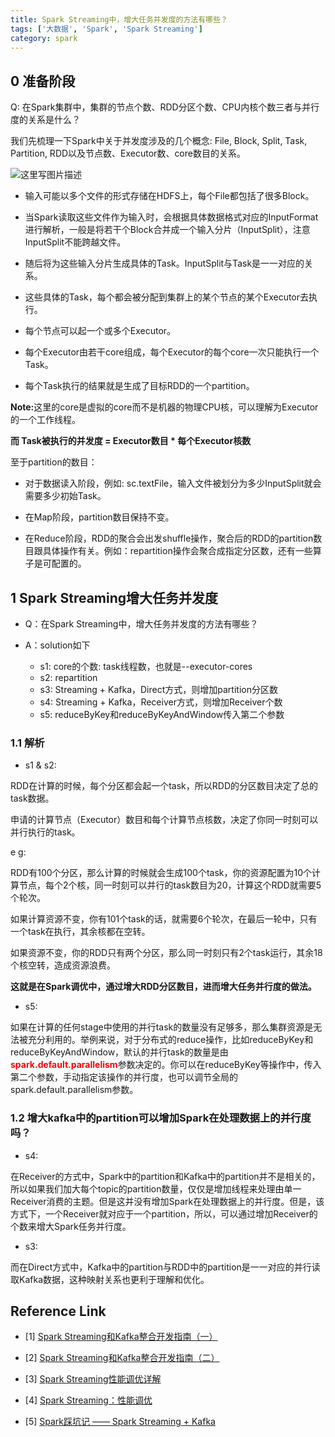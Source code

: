 ```yaml
---
title: Spark Streaming中，增大任务并发度的方法有哪些？
tags: ['大数据', 'Spark', 'Spark Streaming']
category: spark
---
```


## 0 准备阶段

Q: 在Spark集群中，集群的节点个数、RDD分区个数、CPU内核个数三者与并行度的关系是什么？

我们先梳理一下Spark中关于并发度涉及的几个概念: File, Block, Split, Task, Partition, RDD以及节点数、Executor数、core数目的关系。

![这里写图片描述](https://github.com/buildupchao/ImgStore/blob/master/blog/2017-11-09-1.png?raw=true)

- 输入可能以多个文件的形式存储在HDFS上，每个File都包括了很多Block。

- 当Spark读取这些文件作为输入时，会根据具体数据格式对应的InputFormat进行解析，一般是将若干个Block合并成一个输入分片（InputSplit），注意InputSplit不能跨越文件。

- 随后将为这些输入分片生成具体的Task。InputSplit与Task是一一对应的关系。

- 这些具体的Task，每个都会被分配到集群上的某个节点的某个Executor去执行。

- 每个节点可以起一个或多个Executor。

- 每个Executor由若干core组成，每个Executor的每个core一次只能执行一个Task。

- 每个Task执行的结果就是生成了目标RDD的一个partition。


<strong>Note:</strong>这里的core是虚拟的core而不是机器的物理CPU核，可以理解为Executor的一个工作线程。

<strong>而 Task被执行的并发度 = Executor数目 * 每个Executor核数</strong>

至于partition的数目：

- 对于数据读入阶段，例如: sc.textFile，输入文件被划分为多少InputSplit就会需要多少初始Task。

- 在Map阶段，partition数目保持不变。

- 在Reduce阶段，RDD的聚合会出发shuffle操作，聚合后的RDD的partition数目跟具体操作有关。例如：repartition操作会聚合成指定分区数，还有一些算子是可配置的。


## 1 Spark Streaming增大任务并发度

- Q：在Spark Streaming中，增大任务并发度的方法有哪些？

- A：solution如下
  - s1: core的个数: task线程数，也就是--executor-cores
  - s2: repartition
  - s3: Streaming + Kafka，Direct方式，则增加partition分区数
  - s4: Streaming + Kafka，Receiver方式，则增加Receiver个数
  - s5: reduceByKey和reduceByKeyAndWindow传入第二个参数

### 1.1 解析

- s1 & s2: 

RDD在计算的时候，每个分区都会起一个task，所以RDD的分区数目决定了总的task数据。

申请的计算节点（Executor）数目和每个计算节点核数，决定了你同一时刻可以并行执行的task。

e g:

RDD有100个分区，那么计算的时候就会生成100个task，你的资源配置为10个计算节点，每个2个核，同一时刻可以并行的task数目为20，计算这个RDD就需要5个轮次。

如果计算资源不变，你有101个task的话，就需要6个轮次，在最后一轮中，只有一个task在执行，其余核都在空转。

如果资源不变，你的RDD只有两个分区，那么同一时刻只有2个task运行，其余18个核空转，造成资源浪费。

<strong>这就是在Spark调优中，通过增大RDD分区数目，进而增大任务并行度的做法。</strong>

- s5:

如果在计算的任何stage中使用的并行task的数量没有足够多，那么集群资源是无法被充分利用的。举例来说，对于分布式的reduce操作，比如reduceByKey和reduceByKeyAndWindow，默认的并行task的数量是由<strong style="color:red;">spark.default.parallelism</strong>参数决定的。你可以在reduceByKey等操作中，传入第二个参数，手动指定该操作的并行度，也可以调节全局的spark.default.parallelism参数。

### 1.2 增大kafka中的partition可以增加Spark在处理数据上的并行度吗？

- s4:

在Receiver的方式中，Spark中的partition和Kafka中的partition并不是相关的，所以如果我们加大每个topic的partition数量，仅仅是增加线程来处理由单一Receiver消费的主题。但是这并没有增加Spark在处理数据上的并行度。但是，该方式下，一个Receiver就对应于一个partition，所以，可以通过增加Receiver的个数来增大Spark任务并行度。

- s3:

而在Direct方式中，Kafka中的partition与RDD中的partition是一一对应的并行读取Kafka数据，这种映射关系也更利于理解和优化。

## Reference Link

- [1] [Spark Streaming和Kafka整合开发指南（一）](https://www.iteblog.com/archives/1322.html)

- [2] [Spark Streaming和Kafka整合开发指南（二）](https://www.iteblog.com/archives/1326.html)

- [3] [Spark Streaming性能调优详解](https://www.cnblogs.com/gaopeng527/p/4961701.html)

- [4] [Spark Streaming：性能调优](http://blog.csdn.net/kwu_ganymede/article/details/50577920)

- [5] [Spark踩坑记 —— Spark Streaming + Kafka](https://www.cnblogs.com/xlturing/p/6246538.html)
